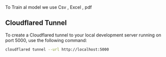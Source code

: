 To Train al model we use Csv , Excel , pdf

## Cloudflared Tunnel

To create a Cloudflared tunnel to your local development server running on port 5000, use the following command:

```bash
cloudflared tunnel --url http://localhost:5000
```

##
